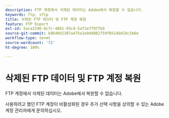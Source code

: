 ```yaml
---
description: FTP 계정에서 삭제된 데이터는 Adobe에서 복원할 수 없습니다.
keywords: ftp, sftp
title: 삭제된 FTP 데이터 및 FTP 계정 복원
feature: FTP Export
exl-id: 5aca2196-9c7c-4891-93c9-5af2e7f97fb9
source-git-commit: b8640d1387a475e2a9dd082759f0514bd18c1b6e
workflow-type: tm+mt
source-wordcount: '72'
ht-degree: 100%

---
```


# 삭제된 FTP 데이터 및 FTP 계정 복원

FTP 계정에서 삭제된 데이터는 Adobe에서 복원할 수 없습니다.

사용하려고 했던 FTP 계정이 비활성화된 경우 추가 선택 사항을 상의할 수 있는 Adobe 계정 관리자에게 문의하십시오.
